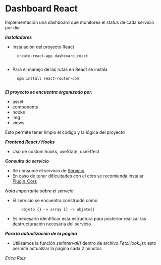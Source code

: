 # Dashboard React
Implementación una dashboard que monitorea el status de cada  servicio por día

***Instaladores***
- Instalación del proyecto React  
    ``` 
      create-react-app dashboard_react 
     
     ```

- Para el manejo de las rutas en React se instala    
  ```
    npm install react-router-dom
   
   ```

***El proyecto se encuentra organizado por:***
- asset 
- components
- hooks
- img
- views

Esto permite tener limpio el codigo y la lógica del proyecto

***Frontend React / Hooks***

- Uso de custom hooks, useState, useEffect


***Consulta de servicio***
- Se consume el servicio de [Servicio](https://us-central1-cm-devops-294019.cloudfunctions.net/status)
- En caso de tener dificultades con el cors se recomienda instalar [Plugin_Cors](https://chrome.google.com/webstore/detail/local-cors/bhachhlaofmplbfnefenmlnflolelkff?hl=en)

*Nota importante sobre el servicio*
- El servicio se encuentra construido como:

  ``` 
      objeto {} -> array [] -> objeto{}  
  
  ```
- Es necesario identificar esta estructura para posterior realizar las destructuración necesaria del servicio

***Para la actualización de la página***

- Utilizamos la función *setInterval()* dentro de archivo *FetcHook.jsx* esto permite actualizar la página cada 2 minutos

*Erica Ruiz*
